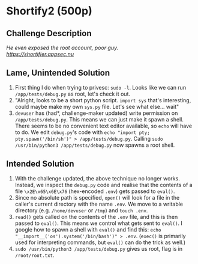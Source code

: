 # Shortify2 (500p)
## Challenge Description  

<em> He even exposed the root account, poor guy.  
https://shortifier.appsec.nu </em>


## Lame, Unintended Solution
1. First thing I do when trying to privesc: `sudo -l`. Looks like we can run `/app/tests/debug.py` as root, let's check it out.
2. "Alright, looks to be a short python script. `import sys` that's interesting, could maybe make my own `sys.py` file. Let's see what else... wait"
3. `devuser` has (had\*, challenge-maker updated) write permission on `/app/tests/debug.py`. This means we can just make it spawn a shell. There seems to be no convenient text editor available, so `echo` will have to do. We edit `debug.py`'s code with `echo "import pty; pty.spawn('/bin/sh')" > /app/tests/debug.py`. Calling `sudo /usr/bin/python3 /app/tests/debug.py` now spawns a root shell.

## Intended Solution
1. With the challenge updated, the above technique no longer works. Instead, we inspect the `debug.py` code and realise that the contents of a file `\x2E\x65\x6E\x76` (hex-encoded `.env`) gets passed to `eval()`.
2. Since no absolute path is specified, `open()` will look for a file in the caller's current directory with the name `.env`. We move to a writable directory (e.g. `/home/devuser` or `/tmp`) and `touch .env`.
3. `read()` gets called on the contents of the `.env` file, and this is then passed to `eval()`. This means we control what gets sent to `eval()`. I google how to spawn a shell with `eval()` and find this: `echo "__import__('os').system('/bin/bash')" > .env`. (`exec()` is primarily used for interpreting commands, but `eval()` can do the trick as well.)  
4. `sudo /usr/bin/python3 /app/tests/debug.py` gives us root, flag is in `/root/root.txt`.
